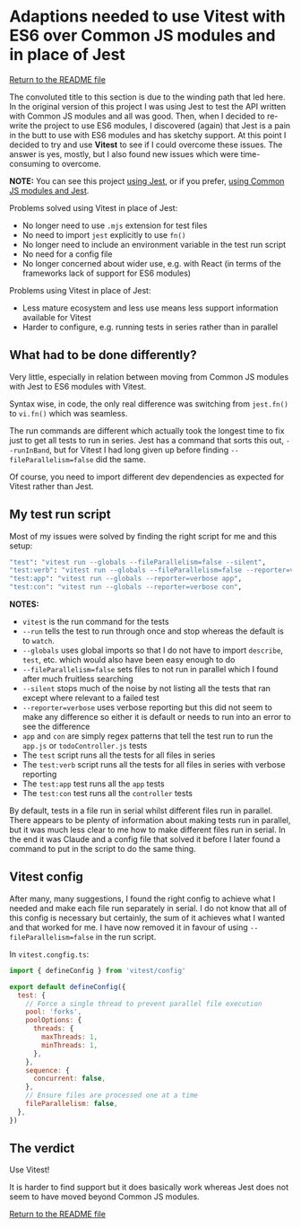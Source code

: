# Adaptions needed to use Vitest with ES6 over Common JS modules and in place of Jest

[Return to the README file](../README.md)

The convoluted title to this section is due to the winding path that led here. In the original version of this project I was using Jest to test the API written with Common JS modules and all was good. Then, when I decided to re-write the project to use ES6 modules, I discovered (again) that Jest is a pain in the butt to use with ES6 modules and has sketchy support. At this point I decided to try and use **Vitest** to see if I could overcome these issues. The answer is yes, mostly, but I also found new issues which were time-consuming to overcome.

**NOTE:** You can see this project [using Jest](https://github.com/pablisch/how-to-es6-express-mongodb-todo-api), or if you prefer, [using Common JS modules and Jest](https://github.com/pablisch/how-to-express-mongodb-todo-api).

Problems solved using Vitest in place of Jest:

- No longer need to use `.mjs` extension for test files
- No need to import `jest` explicitly to use `fn()`
- No longer need to include an environment variable in the test run script
- No need for a config file
- No longer concerned about wider use, e.g. with React (in terms of the frameworks lack of support for ES6 modules)

Problems using Vitest in place of Jest:

- Less mature ecosystem and less use means less support information available for Vitest
- Harder to configure, e.g. running tests in series rather than in parallel

## What had to be done differently?

Very little, especially in relation between moving from Common JS modules with Jest to ES6 modules with Vitest.

Syntax wise, in code, the only real difference was switching from `jest.fn()` to `vi.fn()` which was seamless.

The run commands are different which actually took the longest time to fix just to get all tests to run in series. Jest has a command that sorts this out, `--runInBand`, but for Vitest I had long given up before finding `--fileParallelism=false` did the same.

Of course, you need to import different dev dependencies as expected for Vitest rather than Jest.

## My test run script

Most of my issues were solved by finding the right script for me and this setup:

```bash
"test": "vitest run --globals --fileParallelism=false --silent",
"test:verb": "vitest run --globals --fileParallelism=false --reporter=verbose",
"test:app": "vitest run --globals --reporter=verbose app",
"test:con": "vitest run --globals --reporter=verbose con",
```

**NOTES:**

- `vitest` is the run command for the tests
- `--run` tells the test to run through once and stop whereas the default is to `watch`.
- `--globals` uses global imports so that I do not have to import `describe`, `test`, etc. which would also have been easy enough to do
- `--fileParallelism=false` sets files to not run in parallel which I found after much fruitless searching
- `--silent` stops much of the noise by not listing all the tests that ran except where relevant to a failed test
- `--reporter=verbose` uses verbose reporting but this did not seem to make any difference so either it is default or needs to run into an error to see the difference
- `app` and `con` are simply regex patterns that tell the test run to run the `app.js` or `todoController.js` tests
- The `test` script runs all the tests for all files in series
- The `test:verb` script runs all the tests for all files in series with verbose reporting
- The `test:app` test runs all the `app` tests
- The `test:con` test runs all the `controller` tests

By default, tests in a file run in serial whilst different files run in parallel. There appears to be plenty of information about making tests run in parallel, but it was much less clear to me how to make different files run in serial. In the end it was Claude and a config file that solved it before I later found a command to put in the script to do the same thing.

## Vitest config

After many, many suggestions, I found the right config to achieve what I needed and make each file run separately in serial. I do not know that all of this config is necessary but certainly, the sum of it achieves what I wanted and that worked for me. I have now removed it in favour of using `--fileParallelism=false` in the run script.

In `vitest.congfig.ts`:

```javascript
import { defineConfig } from 'vitest/config'

export default defineConfig({
  test: {
    // Force a single thread to prevent parallel file execution
    pool: 'forks',
    poolOptions: {
      threads: {
        maxThreads: 1,
        minThreads: 1,
      },
    },
    sequence: {
      concurrent: false,
    },
    // Ensure files are processed one at a time
    fileParallelism: false,
  },
})
```

## The verdict

Use Vitest!

It is harder to find support but it does basically work whereas Jest does not seem to have moved beyond Common JS modules.

[Return to the README file](../README.md)
